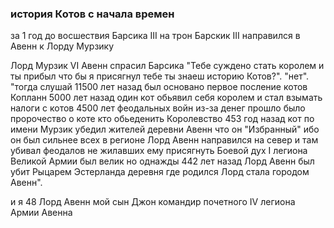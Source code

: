 ### история Котов с начала времен

за 1 год до восшествия Барсика III на трон Барскик III направился в Авенн к Лорду Мурзику

Лорд Мурзик VI Авенн спрасил Барсика
"Тебе суждено стать королем и ты прибыл что бы я присягнул тебе
ты знаеш историю Котов?".
"нет".
"тогда слушай
11500 лет назад был основано первое посление котов Копланн
5000 лет назад один кот обьявил себя королем и стал взымать налоги с котов
4500 лет феодальных войн из-за денег прошло
было пророчество о коте кто обьеденить Королевство
453 год назад кот по имени Мурзик убедил жителей деревни Авенн что он "Избранный" ибо он был сильнее всех в регионе
Лорд Авенн направился на север и там убивал феодалов не жилавших ему присягнуть
Боевой дух I легиона Великой Армии был велик
но однажды 442 лет назад Лорд Авенн был убит Рыцарем Эстерланда
деревня где родился Лорд стала городом Авенн".

и я 48 Лорд Авенн мой сын Джон командир почетного IV легиона Армии Авенна